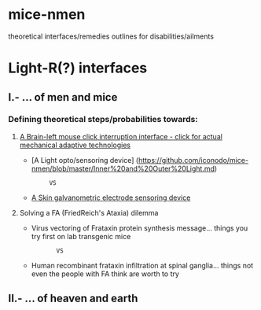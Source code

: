# mice-nmen
theoretical interfaces/remedies outlines for disabilities/ailments

# Light-R(?) interfaces

## I.- ... of men and mice
### Defining theoretical steps/probabilities towards:

1. [A Brain-left mouse click interruption interface - click for actual mechanical adaptive technologies](https://github.com/iconodo/mice-nmen/blob/master/A%20devices%20review.md)

    * [A Light opto/sensoring device] (https://github.com/iconodo/mice-nmen/blob/master/Inner%20and%20Outer%20Light.md)
    
               VS
               
    * [A Skin galvanometric electrode sensoring device](https://github.com/iconodo/mice-nmen/blob/master/Chicken%20skin%20probing.md)
    
2. Solving a FA (FriedReich's Ataxia) dilemma

   * Virus vectoring of Frataxin protein synthesis message... things you try first on lab transgenic mice
   
                VS
   
   * Human recombinant frataxin infiltration at spinal ganglia... things not even the people with FA think are worth to try 
     
## II.- ... of heaven and earth
